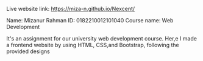Live website link: https://miza-n.github.io/Nexcent/

Name: Mizanur Rahman
ID: 0182210012101040
Course name: Web Development

It's an assignment for our university web development course. Her,e I made a frontend website by using HTML, CSS,and  Bootstrap, following the provided designs
